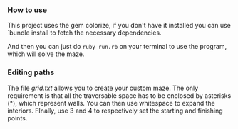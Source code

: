 ### How to use

This project uses the gem colorize, if you don't have it installed you can use
`bundle install to fetch the necessary dependencies.

And then you can just do `ruby run.rb` on your terminal to use the program, which will solve the maze.

### Editing paths

The file *grid.txt* allows you to create your custom maze. 
The only requirement is that all the traversable space has to be enclosed by asterisks (*), which represent walls. You can then use whitespace to expand the interiors.
FInally, use 3 and 4 to respectively set the starting and finishing points.

